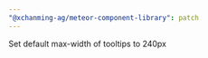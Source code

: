 ```yaml
---
"@xchanming-ag/meteor-component-library": patch
---
```


Set default max-width of tooltips to 240px
